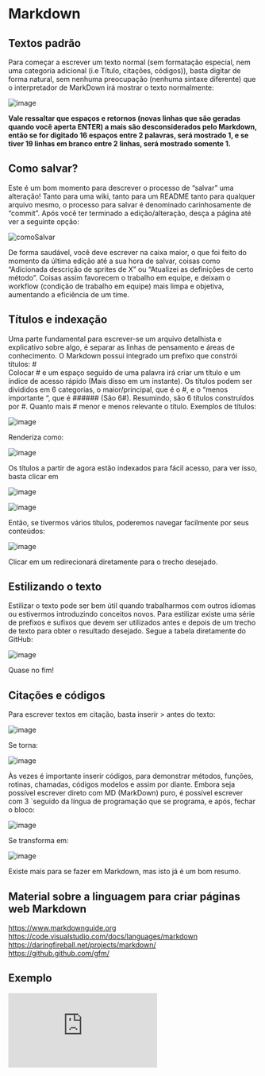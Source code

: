 # Markdown

## Textos padrão

Para começar a escrever um texto normal (sem formatação especial, nem uma categoria adicional (i.e Título, citações, códigos)), basta digitar de forma natural, sem nenhuma preocupação (nenhuma sintaxe diferente) que o interpretador de MarkDown irá mostrar o texto normalmente:  

![image](https://user-images.githubusercontent.com/78660963/173668982-baef98fe-819d-4bb8-93be-015686f23340.png)  

**Vale ressaltar que espaços e retornos (novas linhas que são geradas quando você aperta ENTER) a mais são desconsiderados pelo Markdown, então se for digitado 16 espaços entre 2 palavras, será mostrado 1, e se tiver 19 linhas em branco entre 2 linhas, será mostrado somente 1.**  

## Como salvar?

Este é um bom momento para descrever o processo de “salvar” uma alteração! Tanto para uma wiki, tanto para um README tanto para qualquer arquivo mesmo, o processo para salvar é denominado carinhosamente de “commit”. Após você ter terminado a edição/alteração, desça a página até ver a seguinte opção:  

![comoSalvar](https://user-images.githubusercontent.com/78660963/173669387-a8ec9e64-6faf-4f40-b318-2ba6f307e2f6.png)

De forma saudável, você deve escrever na caixa maior, o que foi feito do momento da última edição até a sua hora de salvar, coisas como “Adicionada descrição de sprites de X” ou “Atualizei as definições de certo método”. Coisas assim favorecem o trabalho em equipe, e deixam o workflow (condição de trabalho em equipe) mais limpa e objetiva, aumentando a eficiência de um time.  

## Títulos e indexação

Uma parte fundamental para escrever-se um arquivo detalhista e explicativo sobre algo, é separar as linhas de pensamento e áreas de conhecimento.  O Markdown possui integrado um prefixo que constrói títulos: #  
Colocar # e um espaço seguido de uma palavra irá criar um título e um índice de acesso rápido (Mais disso em um instante). Os títulos podem ser divididos em 6 categorias, o maior/principal, que é o #, e o “menos importante “, que é ###### (São 6#). Resumindo, são 6 títulos construídos por #. Quanto mais # menor e menos relevante o título. Exemplos de títulos:  

![image](https://user-images.githubusercontent.com/78660963/173669494-e9260311-3b19-4ac5-8b7f-4ebafeee9b05.png)

Renderiza como:  

![image](https://user-images.githubusercontent.com/78660963/173669518-6f498a7b-12bf-4c66-a0e7-ab230bda309c.png)

Os títulos a partir de agora estão indexados para fácil acesso, para ver isso, basta clicar em  

![image](https://user-images.githubusercontent.com/78660963/173669553-d8c200ad-8f32-4d12-a956-33724ce86fe6.png)

![image](https://user-images.githubusercontent.com/78660963/173674007-77f7e3fc-d787-4677-af94-146a1db9e620.png)

Então, se tivermos vários títulos, poderemos navegar facilmente por seus conteúdos:  

![image](https://user-images.githubusercontent.com/78660963/173674141-1536eeca-376d-4543-bd85-96b8a0939bef.png)

Clicar em um redirecionará diretamente para o trecho desejado.  

## Estilizando o texto

Estilizar o texto pode ser bem útil quando trabalharmos com outros idiomas ou estivermos introduzindo conceitos novos. Para estilizar existe uma série de prefixos e sufixos que devem ser utilizados antes e depois de um trecho de texto para obter o resultado desejado. Segue a tabela diretamente do GitHub:  

![image](https://user-images.githubusercontent.com/78660963/173674326-b5733a18-35cd-45d3-9956-7a1dad352ec1.png)

Quase no fim!

## Citações e códigos

Para escrever textos em citação, basta inserir > antes do texto:

![image](https://user-images.githubusercontent.com/78660963/173674506-efc0b95d-0cbf-4946-ba10-66411f74e6de.png)

Se torna:  

![image](https://user-images.githubusercontent.com/78660963/173674529-3718cbe1-4261-4dc2-abf8-7daa35917751.png)

Às vezes é importante inserir códigos, para demonstrar métodos, funções, rotinas, chamadas, códigos modelos e assim por diante. Embora seja possível escrever direto com MD (MarkDown) puro, é possível escrever com 3 `seguido da língua de programação que se programa, e após, fechar o bloco:  

![image](https://user-images.githubusercontent.com/78660963/173674563-be962e3b-a0fa-4517-9f4a-9cf1e0320fb3.png)

Se transforma em:  

![image](https://user-images.githubusercontent.com/78660963/173674611-16fa256a-1d04-4ecd-904f-7da315a25891.png)  

Existe mais para se fazer em Markdown, mas isto já é um bom resumo.  

## Material sobre a linguagem para criar páginas web Markdown

<https://www.markdownguide.org>  
<https://code.visualstudio.com/docs/languages/markdown>  
<https://daringfireball.net/projects/markdown/>  
<https://github.github.com/gfm/>  

## Exemplo

![Link](http://editor.md.ipandao.com/examples/full.html)

